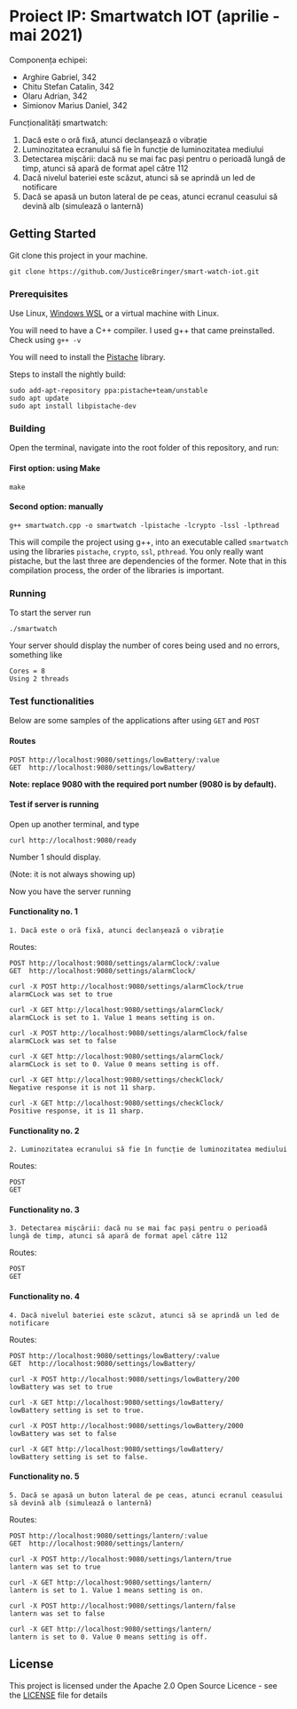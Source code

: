# Proiect IP: Smartwatch IOT (aprilie - mai 2021)

Componența echipei:
 - Arghire Gabriel, 342
 - Chitu Stefan Catalin, 342
 - Olaru Adrian, 342
 - Simionov Marius Daniel, 342
     
Funcționalități smartwatch:
 1. Dacă este o oră fixă, atunci declanșează o vibrație
 2. Luminozitatea ecranului să fie în funcție de luminozitatea mediului
 3. Detectarea mișcării: dacă nu se mai fac pași pentru o perioadă lungă de timp, atunci să apară de format apel către 112
 4. Dacă nivelul bateriei este scăzut, atunci să se aprindă un led de notificare
 5. Dacă se apasă un buton lateral de pe ceas, atunci ecranul ceasului să devină alb (simulează o lanternă)

## Getting Started

Git clone this project in your machine.

```
git clone https://github.com/JusticeBringer/smart-watch-iot.git
```

### Prerequisites

Use Linux, [Windows WSL](https://docs.microsoft.com/en-us/windows/wsl/install-win10) or a virtual machine with Linux.

You will need to have a C++ compiler. I used g++ that came preinstalled. Check using `g++ -v`

You will need to install the [Pistache](https://github.com/pistacheio/pistache) library.

Steps to install the nightly build:

```
sudo add-apt-repository ppa:pistache+team/unstable
sudo apt update
sudo apt install libpistache-dev
```

### Building

Open the terminal, navigate into the root folder of this repository, and run:

#### First option: using Make

```
make
```

#### Second option: manually

```
g++ smartwatch.cpp -o smartwatch -lpistache -lcrypto -lssl -lpthread
```

This will compile the project using g++, into an executable called `smartwatch` using the libraries `pistache`, `crypto`, `ssl`, `pthread`. You only really want pistache, but the last three are dependencies of the former.
Note that in this compilation process, the order of the libraries is important.

### Running

To start the server run

```
./smartwatch
```

Your server should display the number of cores being used and no errors, something like

```
Cores = 8
Using 2 threads
```

### Test functionalities

Below are some samples of the applications after using `GET` and `POST`

#### Routes


```
POST http://localhost:9080/settings/lowBattery/:value
GET  http://localhost:9080/settings/lowBattery/
```

**Note: replace 9080 with the required port number (9080 is by default).**

#### Test if server is running

Open up another terminal, and type

```
curl http://localhost:9080/ready
```

Number 1 should display.

(Note: it is not always showing up)

Now you have the server running

#### Functionality no. 1

```
1. Dacă este o oră fixă, atunci declanșează o vibrație
```

Routes:

```
POST http://localhost:9080/settings/alarmClock/:value
GET  http://localhost:9080/settings/alarmClock/
```

```
curl -X POST http://localhost:9080/settings/alarmClock/true
alarmCLock was set to true
```

```
curl -X GET http://localhost:9080/settings/alarmClock/
alarmCLock is set to 1. Value 1 means setting is on.
```

```
curl -X POST http://localhost:9080/settings/alarmClock/false
alarmCLock was set to false
```

```
curl -X GET http://localhost:9080/settings/alarmClock/
alarmCLock is set to 0. Value 0 means setting is off.
```

```
curl -X GET http://localhost:9080/settings/checkClock/
Negative response it is not 11 sharp.
```

```
curl -X GET http://localhost:9080/settings/checkClock/
Positive response, it is 11 sharp.
```

#### Functionality no. 2

```
2. Luminozitatea ecranului să fie în funcție de luminozitatea mediului
```

Routes:

```
POST 
GET  
```

#### Functionality no. 3

```
3. Detectarea mișcării: dacă nu se mai fac pași pentru o perioadă lungă de timp, atunci să apară de format apel către 112
```

Routes:

```
POST 
GET  
```

#### Functionality no. 4

```
4. Dacă nivelul bateriei este scăzut, atunci să se aprindă un led de notificare
```

Routes:

```
POST http://localhost:9080/settings/lowBattery/:value
GET  http://localhost:9080/settings/lowBattery/
```

```
curl -X POST http://localhost:9080/settings/lowBattery/200
lowBattery was set to true
```

```
curl -X GET http://localhost:9080/settings/lowBattery/    
lowBattery setting is set to true.
```

```
curl -X POST http://localhost:9080/settings/lowBattery/2000
lowBattery was set to false
```

```
curl -X GET http://localhost:9080/settings/lowBattery/     
lowBattery setting is set to false.
```

#### Functionality no. 5

```
5. Dacă se apasă un buton lateral de pe ceas, atunci ecranul ceasului să devină alb (simulează o lanternă)
```

Routes:

```
POST http://localhost:9080/settings/lantern/:value
GET  http://localhost:9080/settings/lantern/
```

```
curl -X POST http://localhost:9080/settings/lantern/true
lantern was set to true
```

```
curl -X GET http://localhost:9080/settings/lantern/ 
lantern is set to 1. Value 1 means setting is on.
```

```
curl -X POST http://localhost:9080/settings/lantern/false
lantern was set to false
```

```
curl -X GET http://localhost:9080/settings/lantern/ 
lantern is set to 0. Value 0 means setting is off.
```

## License

This project is licensed under the Apache 2.0 Open Source Licence - see the [LICENSE](LICENSE) file for details
